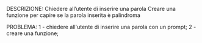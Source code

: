 DESCRIZIONE: Chiedere all’utente di inserire una parola
Creare una funzione per capire se la parola inserita è palindroma

PROBLEMA: 
1 - chiedere all'utente di inserire una parola con un prompt;
2 - creare una funzione;